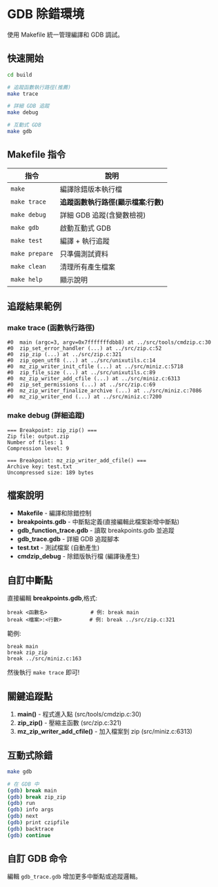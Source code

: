# GDB 除錯環境

使用 Makefile 統一管理編譯和 GDB 調試。

## 快速開始

```bash
cd build

# 追蹤函數執行路徑(推薦)
make trace

# 詳細 GDB 追蹤
make debug

# 互動式 GDB
make gdb
```

## Makefile 指令

| 指令 | 說明 |
|------|------|
| `make` | 編譯除錯版本執行檔 |
| `make trace` | **追蹤函數執行路徑(顯示檔案:行數)** |
| `make debug` | 詳細 GDB 追蹤(含變數檢視) |
| `make gdb` | 啟動互動式 GDB |
| `make test` | 編譯 + 執行追蹤 |
| `make prepare` | 只準備測試資料 |
| `make clean` | 清理所有產生檔案 |
| `make help` | 顯示說明 |

## 追蹤結果範例

### make trace (函數執行路徑)

```
#0  main (argc=3, argv=0x7fffffffdbb8) at ../src/tools/cmdzip.c:30
#0  zip_set_error_handler (...) at ../src/zip.c:52
#0  zip_zip (...) at ../src/zip.c:321
#0  zip_open_utf8 (...) at ../src/unixutils.c:14
#0  mz_zip_writer_init_cfile (...) at ../src/miniz.c:5718
#0  zip_file_size (...) at ../src/unixutils.c:89
#0  mz_zip_writer_add_cfile (...) at ../src/miniz.c:6313
#0  zip_set_permissions (...) at ../src/zip.c:69
#0  mz_zip_writer_finalize_archive (...) at ../src/miniz.c:7086
#0  mz_zip_writer_end (...) at ../src/miniz.c:7200
```

### make debug (詳細追蹤)

```
=== Breakpoint: zip_zip() ===
Zip file: output.zip
Number of files: 1
Compression level: 9

=== Breakpoint: mz_zip_writer_add_cfile() ===
Archive key: test.txt
Uncompressed size: 189 bytes
```

## 檔案說明

- **Makefile** - 編譯和除錯控制
- **breakpoints.gdb** - 中斷點定義(直接編輯此檔案新增中斷點)
- **gdb_function_trace.gdb** - 讀取 breakpoints.gdb 並追蹤
- **gdb_trace.gdb** - 詳細 GDB 追蹤腳本
- **test.txt** - 測試檔案 (自動產生)
- **cmdzip_debug** - 除錯版執行檔 (編譯後產生)

## 自訂中斷點

直接編輯 **breakpoints.gdb**,格式:

```gdb
break <函數名>              # 例: break main
break <檔案>:<行數>         # 例: break ../src/zip.c:321
```

範例:
```gdb
break main
break zip_zip
break ../src/miniz.c:163
```

然後執行 `make trace` 即可!

## 關鍵追蹤點

1. **main()** - 程式進入點 (src/tools/cmdzip.c:30)
2. **zip_zip()** - 壓縮主函數 (src/zip.c:321)
3. **mz_zip_writer_add_cfile()** - 加入檔案到 zip (src/miniz.c:6313)

## 互動式除錯

```bash
make gdb

# 在 GDB 中
(gdb) break main
(gdb) break zip_zip
(gdb) run
(gdb) info args
(gdb) next
(gdb) print czipfile
(gdb) backtrace
(gdb) continue
```

## 自訂 GDB 命令

編輯 `gdb_trace.gdb` 增加更多中斷點或追蹤邏輯。
